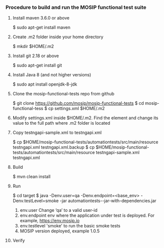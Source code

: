 ### Procedure to build and run the MOSIP functional test suite

1. Install maven 3.6.0 or above

	$ sudo apt-get install maven

1. Create .m2 folder inside your home directory 

	$ mkdir $HOME/.m2
								
1. Install git 2.18 or above

	$ sudo apt-get install git
            
1. Install Java 8 (and not higher versions)

	$ sudo apt install openjdk-8-jdk
						
1. Clone the mosip-functional-tests repo from github

	$ git clone https://github.com/mosip/mosip-functional-tests
	$ cd mosip-functional-tess
	$ cp settings.xml $HOME/.m2
	
1. Modify settings.xml inside $HOME/.m2.  Find the element <localRepository> and change its value to the full path where .m2 folder is located

1. Copy testngapi-sample.xml to testngapi.xml

	$ cp $HOME/mosip-functional-tests/automationtests/src/main/resource testngapi.xml testngapi.xml.backup
 	$ cp $HOME/mosip-functional-tests/automationtests/src/main/resource testngapi-sample.xml testngapi.xml

1. Build 

	$ mvn clean install
	
1. Run
	
	$ cd target
	$ java -Denv.user=qa -Denv.endpoint=<base_env> -Denv.testLevel=smoke -jar automationtests-<version>-jar-with-dependencies.jar

	1. env.user 	 	Change ‘qa’ to a valid user-id
	1. env.endpoint	 	env where the application under test is deployed. For example, https://env.mosip.io
	1. env.testlevel	'smoke' to run the basic smoke tests
	1. <version> 		MOSIP version deployed, example 1.0.5

1. Verify

